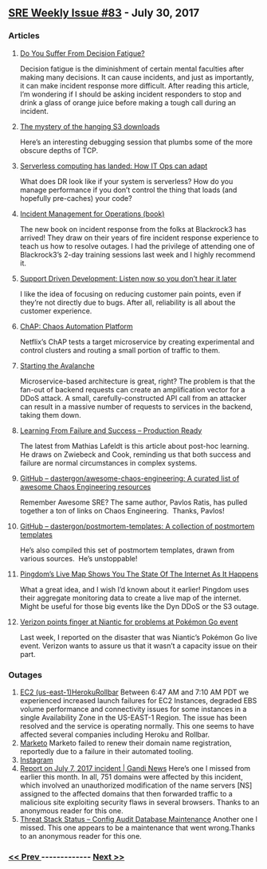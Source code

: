 ## [SRE Weekly Issue #83](https://sreweekly.com/sre-weekly-issue-83/) - July 30, 2017
### Articles

1. [Do You Suffer From Decision Fatigue?](https://mobile.nytimes.com/2011/08/21/magazine/do-you-suffer-from-decision-fatigue.html?referer=)

    Decision fatigue is the diminishment of certain mental faculties after making many decisions. It can cause incidents, and just as importantly, it can make incident response more difficult. After reading this article, I’m wondering if I should be asking incident responders to stop and drink a glass of orange juice before making a tough call during an incident.
1. [The mystery of the hanging S3 downloads](https://www.snellman.net/blog/archive/2017-07-20-s3-mystery/?__s=gcxkayouhzyr45m1hboa)

    Here’s an interesting debugging session that plumbs some of the more obscure depths of TCP.
1. [Serverless computing has landed: How IT Ops can adapt](https://techbeacon.com/serverless-computing-has-landed-how-it-ops-can-adapt)

    What does DR look like if your system is serverless? How do you manage performance if you don’t control the thing that loads (and hopefully pre-caches) your code?
1. [Incident Management for Operations (book)](http://shop.oreilly.com/product/0636920036159.do)

    The new book on incident response from the folks at Blackrock3 has arrived! They draw on their years of fire incident response experience to teach us how to resolve outages. I had the privilege of attending one of Blackrock3’s 2-day training sessions last week and I highly recommend it.
1. [Support Driven Development: Listen now so you don’t hear it later](http://blog.scalyr.com/2017/07/support-driven-development/)

    I like the idea of focusing on reducing customer pain points, even if they’re not directly due to bugs. After all, reliability is all about the customer experience.
1. [ChAP: Chaos Automation Platform](https://medium.com/netflix-techblog/chap-chaos-automation-platform-53e6d528371f?source=rss----2615bd06b42e---4)

    Netflix’s ChAP tests a target microservice by creating experimental and control clusters and routing a small portion of traffic to them.
1. [Starting the Avalanche](https://medium.com/netflix-techblog/starting-the-avalanche-640e69b14a06?source=rss----2615bd06b42e---4)

    Microservice-based architecture is great, right? The problem is that the fan-out of backend requests can create an amplification vector for a DDoS attack. A small, carefully-constructed API call from an attacker can result in a massive number of requests to services in the backend, taking them down.
1. [Learning From Failure and Success – Production Ready](https://medium.com/production-ready/learning-from-failure-and-success-955a2ef1405)

    The latest from Mathias Lafeldt is this article about post-hoc learning. He draws on Zwiebeck and Cook, reminding us that both success and failure are normal circumstances in complex systems.
1. [GitHub – dastergon/awesome-chaos-engineering: A curated list of awesome Chaos Engineering resources](https://github.com/dastergon/awesome-chaos-engineering)

    Remember Awesome SRE? The same author, Pavlos Ratis, has pulled together a ton of links on Chaos Engineering.  Thanks, Pavlos!
1. [GitHub – dastergon/postmortem-templates: A collection of postmortem templates](https://github.com/dastergon/postmortem-templates)

    He’s also compiled this set of postmortem templates, drawn from various sources.  He’s unstoppable!
1. [Pingdom’s Live Map Shows You The State Of The Internet As It Happens](http://royal.pingdom.com/2017/07/25/live-map-the-state-of-the-internet/)

    What a great idea, and I wish I’d known about it earlier! Pingdom uses their aggregate monitoring data to create a live map of the internet. Might be useful for those big events like the Dyn DDoS or the S3 outage.
1. [Verizon points finger at Niantic for problems at Pokémon Go event](http://www.businessinsider.com/verizon-points-finger-niantic-problems-pokemon-go-event-2017-7)

    Last week, I reported on the disaster that was Niantic’s Pokémon Go live event. Verizon wants to assure us that it wasn’t a capacity issue on their part.
### Outages

1. [EC2 (us-east-1)HerokuRollbar](https://status.aws.amazon.com)
    Between 6:47 AM and 7:10 AM PDT we experienced increased launch failures for EC2 Instances, degraded EBS volume performance and connectivity issues for some instances in a single Availability Zone in the US-EAST-1 Region. The issue has been resolved and the service is operating normally.
This one seems to have affected several companies including Heroku and Rollbar.
1. [Marketo](https://www.itnews.com.au/news/marketo-suffers-major-outage-after-domain-renewal-fail-469460)
    Marketo failed to renew their domain name registration, reportedly due to a failure in their automated tooling.
1. [Instagram](http://www.dailymail.co.uk/sciencetech/article-4733034/Instagram-crashes-European-users.html)
1. [Report on July 7, 2017 incident | Gandi News](https://news.gandi.net/en/2017/07/report-on-july-7-2017-incident/)
    Here’s one I missed from earlier this month.
In all, 751 domains were affected by this incident, which involved an unauthorized modification of the name servers [NS] assigned to the affected domains that then forwarded traffic to a malicious site exploiting security flaws in several browsers.
Thanks to an anonymous reader for this one.
1. [Threat Stack Status – Config Audit Database Maintenance](https://threatstack.statuspage.io/incidents/0fyphzz1gh4p)
    Another one I missed. This one appears to be a maintenance that went wrong.Thanks to an anonymous reader for this one.

### [ << Prev ](sreweekly-82.md) ------------- [ Next >> ](sreweekly-84.md)
